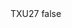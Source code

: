 <?xml version="1.0" encoding="UTF-8"?>
<CustomMetadata xmlns="http://soap.sforce.com/2006/04/metadata">
    <label>TXU27</label>
    <protected>false</protected>
</CustomMetadata>
